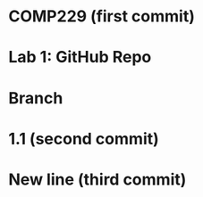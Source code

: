 # COMP229               (first commit)
# Lab 1: GitHub Repo
# Branch
# 1.1                   (second commit)
# New line              (third commit)
